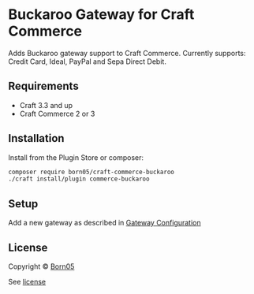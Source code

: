 # Buckaroo Gateway for Craft Commerce

Adds Buckaroo gateway support to Craft Commerce. Currently supports: Credit Card, Ideal, PayPal and Sepa Direct Debit.

## Requirements

- Craft 3.3 and up
- Craft Commerce 2 or 3

## Installation

Install from the Plugin Store or composer:

```bash
composer require born05/craft-commerce-buckaroo
./craft install/plugin commerce-buckaroo
```

## Setup

Add a new gateway as described in [Gateway Configuration](https://docs.craftcms.com/commerce/v2/gateway-config.html)

## License

Copyright © [Born05](https://www.born05.com/)

See [license](https://github.com/born05/craft-commerce-buckaroo/blob/master/LICENSE.md)
